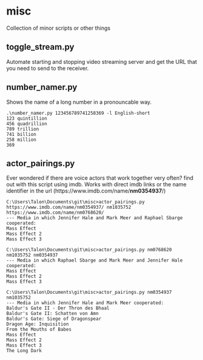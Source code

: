 # misc
Collection of minor scripts or other things

## toggle_stream.py
Automate starting and stopping video streaming server and get the URL
that you need to send to the receiver.

## number_namer.py
Shows the name of a long number in a pronouncable way.
```
.\number_namer.py 123456789741258369 -l English-short
123 quintillion
456 quadrillion
789 trillion
741 billion
258 million
369
```

## actor_pairings.py
Ever wondered if there are voice actors that work together very often? find out with this script using imdb.
Works with direct imdb links or the name identifier in the url (ht&#8203;tps://ww&#8203;w.imdb.com/name/**nm0354937**/)


```
C:\Users\Talon\Documents\git\misc>actor_pairings.py https://www.imdb.com/name/nm0354937/ nm1035752 https://www.imdb.com/name/nm0768620/
--- Media in which Jennifer Hale and Mark Meer and Raphael Sbarge cooperated:
Mass Effect
Mass Effect 2
Mass Effect 3

C:\Users\Talon\Documents\git\misc>actor_pairings.py nm0768620 nm1035752 nm0354937
--- Media in which Raphael Sbarge and Mark Meer and Jennifer Hale cooperated:
Mass Effect
Mass Effect 2
Mass Effect 3

C:\Users\Talon\Documents\git\misc>actor_pairings.py nm0354937 nm1035752
--- Media in which Jennifer Hale and Mark Meer cooperated:
Baldur's Gate II - Der Thron des Bhaal
Baldur's Gate II: Schatten von Amn
Baldur's Gate: Siege of Dragonspear
Dragon Age: Inquisition
From the Mouths of Babes
Mass Effect
Mass Effect 2
Mass Effect 3
The Long Dark
```
